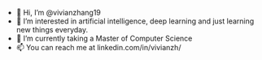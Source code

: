 - 👋 Hi, I’m @vivianzhang19
- 👀 I’m interested in artificial intelligence, deep learning and just learning new things everyday.
- 🌱 I’m currently taking a Master of Computer Science
- 📫 You can reach me at linkedin.com/in/vivianzh/

<!---
vivianzhang19/vivianzhang19 is a ✨ special ✨ repository because its `README.md` (this file) appears on your GitHub profile.
You can click the Preview link to take a look at your changes.
--->
